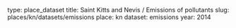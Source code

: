 type: place_dataset
title: Saint Kitts and Nevis / Emissions of pollutants
slug: places/kn/datasets/emissions
place: kn
dataset: emissions
year: 2014
